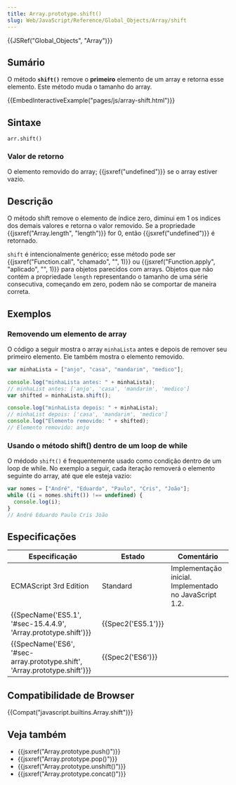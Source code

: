 ```yaml
---
title: Array.prototype.shift()
slug: Web/JavaScript/Reference/Global_Objects/Array/shift
---
```


{{JSRef("Global_Objects", "Array")}}

## Sumário

O método **`shift()`** remove o **primeiro** elemento de um array e retorna esse elemento. Este método muda o tamanho do array.

{{EmbedInteractiveExample("pages/js/array-shift.html")}}

## Sintaxe

```
arr.shift()
```

### Valor de retorno

O elemento removido do array; {{jsxref("undefined")}} se o array estiver vazio.

## Descrição

O método shift remove o elemento de índice zero, diminui em 1 os indices dos demais valores e retorna o valor removido. Se a propriedade {{jsxref("Array.length", "length")}} for 0, então {{jsxref("undefined")}} é retornado.

`shift` é intencionalmente genérico; esse método pode ser {{jsxref("Function.call", "chamado", "", 1)}} ou {{jsxref("Function.apply", "aplicado", "", 1)}} para objetos parecidos com arrays. Objetos que não contém a propriedade `length` representando o tamanho de uma série consecutiva, começando em zero, podem não se comportar de maneira correta.

## Exemplos

### Removendo um elemento de array

O código a seguir mostra o array `minhaLista` antes e depois de remover seu primeiro elemento. Ele também mostra o elemento removido.

```js
var minhaLista = ["anjo", "casa", "mandarim", "medico"];

console.log("minhaLista antes: " + minhaLista);
// minhaList antes: ['anjo', 'casa', 'mandarim', 'medico']
var shifted = minhaLista.shift();

console.log("minhaLista depois: " + minhaLista);
// minhaList depois: ['casa', 'mandarim', 'medico']
console.log("Elemento removido: " + shifted);
// Elemento removido: anjo
```

### Usando o método shift() dentro de um loop de while

O médodo `shift()` é frequentemente usado como condição dentro de um loop de while. No exemplo a seguir, cada iteração removerá o elemento seguinte do array, até que ele esteja vazio:

```js
var nomes = ["André", "Eduardo", "Paulo", "Cris", "João"];
while ((i = nomes.shift()) !== undefined) {
  console.log(i);
}
// André Eduardo Paulo Cris João
```

## Especificações

| Especificação                                                              | Estado             | Comentário                                             |
| -------------------------------------------------------------------------- | ------------------ | ------------------------------------------------------ |
| ECMAScript 3rd Edition                                                     | Standard           | Implementação inicial. Implementado no JavaScript 1.2. |
| {{SpecName('ES5.1', '#sec-15.4.4.9', 'Array.prototype.shift')}}            | {{Spec2('ES5.1')}} |                                                        |
| {{SpecName('ES6', '#sec-array.prototype.shift', 'Array.prototype.shift')}} | {{Spec2('ES6')}}   |                                                        |

## Compatibilidade de Browser

{{Compat("javascript.builtins.Array.shift")}}

## Veja também

- {{jsxref("Array.prototype.push()")}}
- {{jsxref("Array.prototype.pop()")}}
- {{jsxref("Array.prototype.unshift()")}}
- {{jsxref("Array.prototype.concat()")}}
